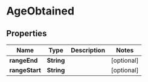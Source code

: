 

# AgeObtained


## Properties

| Name | Type | Description | Notes |
|------------ | ------------- | ------------- | -------------|
|**rangeEnd** | **String** |  |  [optional] |
|**rangeStart** | **String** |  |  [optional] |



